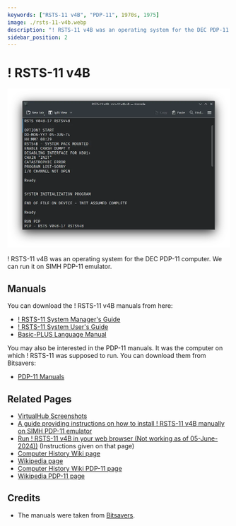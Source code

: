 ```yaml
---
keywords: ["RSTS-11 v4B", "PDP-11", 1970s, 1975]
image: ./rsts-11-v4b.webp
description: "! RSTS-11 v4B was an operating system for the DEC PDP-11 computer. We can run it on SIMH PDP-11 emulator."
sidebar_position: 2
---
```


<!-- import DocCardList from '@theme/DocCardList'; -->

# ! RSTS-11 v4B

![! RSTS-11 v4B](./rsts-11-v4b.webp)

! RSTS-11 v4B was an operating system for the DEC PDP-11 computer. We can run it on SIMH PDP-11 emulator.

<!-- >DocCardList /> -->

## Manuals

You can download the ! RSTS-11 v4B manuals from here:

- [! RSTS-11 System Manager's Guide](http://www.bitsavers.org/pdf/dec/pdp11/rsts-11/V004/DEC-11-ORSMA-B-D_RSTSmgr_73.pdf)
- [! RSTS-11 System User's Guide](http://www.bitsavers.org/pdf/dec/pdp11/rsts-11/V004/DEC-11-ORSUA-A-D_RSTS_UserMan_Sep72.pdf)
- [Basic-PLUS Language Manual](http://www.bitsavers.org/pdf/dec/pdp11/rsts-11/V004/DEC-11-ORBPA-A-D_BASIC-PLUS_LangMan_Oct72.pdf)

You may also be interested in the PDP-11 manuals. It was the computer on which ! RSTS-11 was supposed to run. You can download them from Bitsavers:

- [PDP-11 Manuals](http://bitsavers.org/pdf/dec/pdp11/)

## Related Pages

- [VirtualHub Screenshots](https://screenshots.virtualhub.eu.org/1970s/1975/rsts-11-v4b/)
- [A guide providing instructions on how to install ! RSTS-11 v4B manually on SIMH PDP-11 emulator](https://iamvirtual.ca/PDP-11/RSTS-11/Install.htm)
- [Run ! RSTS-11 v4B in your web browser (Not working as of 05-June-2024))](https://skn.noip.me/pdp11/pdp11.html) (Instructions given on that page)
- [Computer History Wiki page](https://gunkies.org/wiki/RSTS/E)
- [Wikipedia page](https://en.wikipedia.org/wiki/RSTS/E)
- [Computer History Wiki PDP-11 page](https://gunkies.org/wiki/PDP-11)
- [Wikipedia PDP-11 page](https://gunkies.org/wiki/PDP-11)

## Credits

- The manuals were taken from [Bitsavers](http://bitsavers.org).
